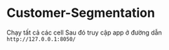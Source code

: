 # Customer-Segmentation

Chạy tất cả các cell
Sau đó truy cập app ở đường dẫn `http://127.0.0.1:8050/`
